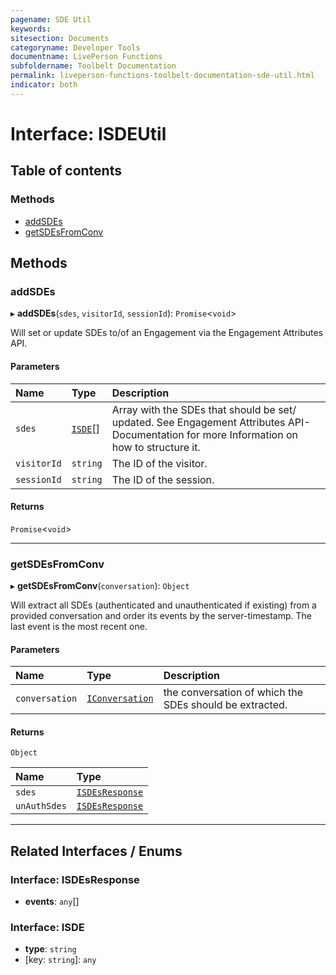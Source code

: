 ```yaml
---
pagename: SDE Util
keywords:
sitesection: Documents
categoryname: Developer Tools
documentname: LivePerson Functions
subfoldername: Toolbelt Documentation
permalink: liveperson-functions-toolbelt-documentation-sde-util.html
indicator: both
---
```


# Interface: ISDEUtil

## Table of contents

### Methods

- [addSDEs](#addsdes)
- [getSDEsFromConv](#getsdesfromconv)

## Methods

### addSDEs

▸ **addSDEs**(`sdes`, `visitorId`, `sessionId`): `Promise`<`void`\>

Will set or update SDEs to/of an Engagement via the Engagement Attributes API.

#### Parameters

| Name | Type | Description |
| :------ | :------ | :------ |
| `sdes` | [`ISDE`](#interface-isde)[] | Array with the SDEs that should be set/ updated. See Engagement Attributes API-Documentation for more Information on how to structure it. |
| `visitorId` | `string` | The ID of the visitor. |
| `sessionId` | `string` | The ID of the session. |

#### Returns

`Promise`<`void`\>

___

### getSDEsFromConv

▸ **getSDEsFromConv**(`conversation`): `Object`

Will extract all SDEs (authenticated and unauthenticated if existing) from a provided conversation and order
its events by the server-timestamp. The last event is the most recent one.

#### Parameters

| Name | Type | Description |
| :------ | :------ | :------ |
| `conversation` | [`IConversation`](liveperson-functions-toolbelt-documentation-conversation-util.html#interface-iconversation) | the conversation of which the SDEs should be extracted. |

#### Returns

`Object`

| Name | Type |
| :------ | :------ |
| `sdes` | [`ISDEsResponse`](#interface-isdesresponse) |
| `unAuthSdes` | [`ISDEsResponse`](#interface-isdesresponse) |

___

## Related Interfaces / Enums

### Interface: ISDEsResponse

- **events**: `any`[]

### Interface: ISDE

- **type**: `string`
- \[key: `string`\]: `any`
